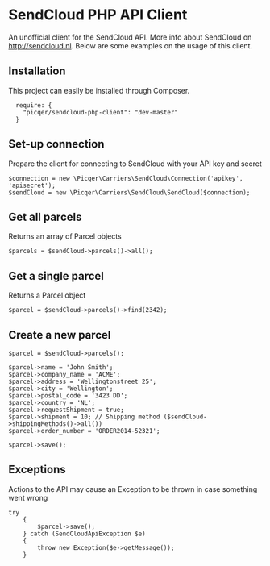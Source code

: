 SendCloud PHP API Client
==========

An unofficial client for the SendCloud API. More info about SendCloud on http://sendcloud.nl. Below are some examples on the usage of this client.

## Installation
This project can easily be installed through Composer.

```
  require: {
    "picqer/sendcloud-php-client": "dev-master"
  }
```

## Set-up connection
Prepare the client for connecting to SendCloud with your API key and secret
```
$connection = new \Picqer\Carriers\SendCloud\Connection('apikey', 'apisecret');
$sendCloud = new \Picqer\Carriers\SendCloud\SendCloud($connection);
```

## Get all parcels
Returns an array of Parcel objects
```
$parcels = $sendCloud->parcels()->all();
```

## Get a single parcel
Returns a Parcel object
```
$parcel = $sendCloud->parcels()->find(2342);
```

## Create a new parcel
```
$parcel = $sendCloud->parcels();

$parcel->name = 'John Smith';
$parcel->company_name = 'ACME';
$parcel->address = 'Wellingtonstreet 25';
$parcel->city = 'Wellington';
$parcel->postal_code = '3423 DD';
$parcel->country = 'NL';
$parcel->requestShipment = true;
$parcel->shipment = 10; // Shipping method ($sendCloud->shippingMethods()->all())
$parcel->order_number = 'ORDER2014-52321';

$parcel->save();
```

## Exceptions
Actions to the API may cause an Exception to be thrown in case something went wrong
```
try
    {
        $parcel->save();
    } catch (SendCloudApiException $e)
    {
        throw new Exception($e->getMessage());
    }
```